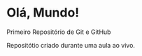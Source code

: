# Olá, Mundo!
 Primeiro Repositório de Git e GitHub

 Repositótio criado durante uma aula ao vivo. 
